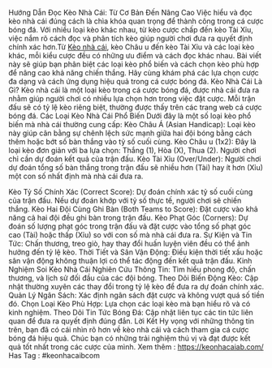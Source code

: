 Hướng Dẫn Đọc Kèo Nhà Cái: Từ Cơ Bản Đến Nâng Cao
Việc hiểu và đọc kèo nhà cái đúng cách là chìa khóa quan trọng để thành công trong cá cược bóng đá. Với nhiều loại kèo khác nhau, từ kèo cược chấp đến kèo Tài Xỉu, việc nắm rõ cách đọc và phân tích kèo giúp người chơi đưa ra quyết định chính xác hơn.Từ [Kèo nhà cái](https://keonhacaiab.com/), kèo Châu  u đến kèo Tài Xỉu và các loại kèo khác, mỗi kiểu cược đều có những ưu điểm và cách đọc khác nhau. Bài viết này sẽ giúp bạn phân biệt các loại kèo phổ biến và cách chọn kèo phù hợp để nâng cao khả năng chiến thắng. Hãy cùng khám phá các lựa chọn cược đa dạng và cách ứng dụng hiệu quả trong cá cược bóng đá.
Kèo Nhà Cái Là Gì?
Kèo nhà cái là một loại kèo trong cá cược bóng đá, được nhà cái đưa ra nhằm giúp người chơi có nhiều lựa chọn hơn trong việc đặt cược. Mỗi trận đấu sẽ có tỷ lệ kèo riêng biệt, thường được thấy trên các trang web cá cược bóng đá.
Các Loại Kèo Nhà Cái Phổ Biến
Dưới đây là một số loại kèo phổ biến mà nhà cái thường cung cấp:
Kèo Châu Á (Asian Handicap): Loại kèo này giúp cân bằng sự chênh lệch sức mạnh giữa hai đội bóng bằng cách thêm hoặc bớt số bàn thắng vào tỷ số cuối cùng.
Kèo Châu  u (1x2): Đây là loại kèo đơn giản với ba lựa chọn: Thắng (1), Hòa (X), Thua (2). Người chơi chỉ cần dự đoán kết quả của trận đấu.
Kèo Tài Xỉu (Over/Under): Người chơi dự đoán tổng số bàn thắng trong trận đấu sẽ nhiều hơn (Tài) hay ít hơn (Xỉu) một con số nhất định mà nhà cái đưa ra.

Kèo Tỷ Số Chính Xác (Correct Score): Dự đoán chính xác tỷ số cuối cùng của trận đấu. Nếu dự đoán khớp với tỷ số thực tế, người chơi sẽ chiến thắng.
Kèo Hai Đội Cùng Ghi Bàn (Both Teams to Score): Đặt cược vào khả năng cả hai đội đều ghi bàn trong trận đấu.
Kèo Phạt Góc (Corners): Dự đoán số lượng phạt góc trong trận đấu và đặt cược vào tổng số phạt góc cao (Tài) hoặc thấp (Xỉu) so với con số mà nhà cái đưa ra.
Sự Kiện và Tin Tức: Chấn thương, treo giò, hay thay đổi huấn luyện viên đều có thể ảnh hưởng đến tỷ lệ kèo.
Thời Tiết và Sân Vận Động: Điều kiện thời tiết xấu hoặc sân vận động không thuận lợi có thể tác động đến kết quả trận đấu.
Kinh Nghiệm Soi Kèo Nhà Cái
Nghiên Cứu Thông Tin: Tìm hiểu phong độ, chấn thương, và lịch sử đối đầu của các đội bóng.
Theo Dõi Biến Động Kèo: Cập nhật thường xuyên các thay đổi trong tỷ lệ kèo để đưa ra dự đoán chính xác.
Quản Lý Ngân Sách: Xác định ngân sách đặt cược và không vượt quá số tiền đó.
Chọn Loại Kèo Phù Hợp: Lựa chọn các loại kèo mà bạn hiểu rõ và có kinh nghiệm.
Theo Dõi Tin Tức Bóng Đá: Cập nhật liên tục các tin tức liên quan để đưa ra quyết định đúng đắn.
Lời Kết
Hy vọng với những thông tin trên, bạn đã có cái nhìn rõ hơn về kèo nhà cái và cách tham gia cá cược bóng đá hiệu quả. Chúc bạn có những trải nghiệm thú vị và đạt được kết quả tốt nhất trong các cược của mình.
Xem thêm : https://keonhacaiab.com/
Has Tag : #keonhacaibcom
